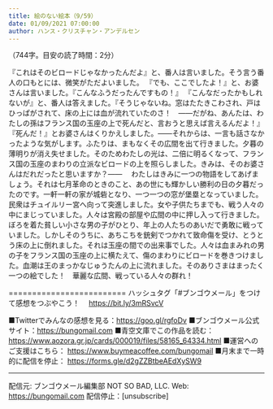 ```yaml
---
title: 絵のない絵本（9/59）
date: 01/09/2021 07:00:00
author: ハンス・クリスチャン・アンデルセン
---
```


（744字。目安の読了時間：2分）

『これはそのビロードじゃなかったんだよ』と、番人は言いました。そう言う番人の口もとには、微笑がただよいました。 『でも、ここでしたよ！』と、お婆さんは言いました。『こんなふうだったんですもの！』 『こんなだったかもしれないが』と、番人は答えました。『そうじゃないね。窓はたたきこわされ、戸はひっぱがされて、床の上には血が流れていたのさ！　――だがね、あんたは、わたしの孫はフランス国の玉座の上で死んだと、言おうと思えば言えるんだよ！』 『死んだ！』とお婆さんはくりかえしました。――それからは、一言も話さなかったような気がします。ふたりは、まもなくその広間を出て行きました。夕暮の薄明りが消え失せました。そのためわたしの光は、二倍に明るくなって、フランス国の玉座のまわりの立派なビロードの上を照らしました。きみは、そのお婆さんはだれだったと思いますか？―― 　わたしはきみに一つの物語をしてあげましょう。それは七月革命のときのこと、あの世にも輝かしい勝利の日の夕暮だったのです。一軒一軒の家が城砦となり、一つ一つの窓が堡塁となっていました。民衆はチュイルリー宮へ向って突進しました。女や子供たちまでも、戦う人々の中にまじっていました。人々は宮殿の部屋や広間の中に押し入って行きました。ぼろを着た貧しい小さな男の子がひとり、年上の人たちのあいだで勇敢に戦っていました。しかしそのうちに、あちこちを銃剣でつかれて致命傷を受け、とうとう床の上に倒れました。それは玉座の間での出来事でした。人々は血まみれの男の子をフランス国の玉座の上に横たえて、傷のまわりにビロードを巻きつけました。血潮は王のまっかなじゅうたんの上に流れました。そのありさまはまったく一つの絵でした！　華麗な広間、戦っている人々の群れ！

=========================
ハッシュタグ「#ブンゴウメール」をつけて感想をつぶやこう！　
https://bit.ly/3mRSvcV

■Twitterでみんなの感想を見る：https://goo.gl/rgfoDv
■ブンゴウメール公式サイト：https://bungomail.com
■青空文庫でこの作品を読む：https://www.aozora.gr.jp/cards/000019/files/58165_64334.html
■運営へのご支援はこちら： https://www.buymeacoffee.com/bungomail
■月末まで一時的に配信を停止： https://forms.gle/d2gZZBtbeAEdXySW9

-------
配信元: ブンゴウメール編集部
NOT SO BAD, LLC.
Web: https://bungomail.com
配信停止：[unsubscribe]

